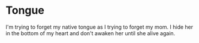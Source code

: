 # Tongue

I'm trying to forget my native tongue as I trying to forget my mom. I hide her in the bottom of my heart and don't awaken her until she alive again.